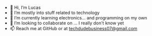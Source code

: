 - 👋 Hi, I’m Lucas
- 👀 I’m mostly into stuff related to technology
- 🌱 I’m currently learning electronics... and programming on my own
- 💞️ I’m looking to collaborate on ... I really don't know yet
- 📫 Reach me at GitHub or at techdudebusiness07@gmail.com

<!---
TheTechDude07/TheTechDude07 is a ✨ special ✨ repository because its `README.md` (this file) appears on your GitHub profile.
You can click the Preview link to take a look at your changes.
--->
